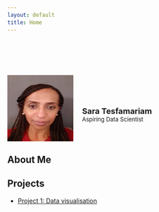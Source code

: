 ```yaml
---
layout: default
title: Home
---
```

<div style="background:   url('https://github.com/yourusername/yourrepositoryname/blob/main/sunset.jpg?raw=true') no-repeat center center/cover; padding: 40px 20px; color: white; text-align: center;">
</div>
  <div style="display: flex; align-items: center;">
  <img src="https://github.com/tes2sara/sara_tesfamariam/blob/main/Profile.jpg?raw=true" alt="Profile Picture" style="height: 150px; width:150px; boarder-radius:50%; margin-right: 20px;">
  <div style="display: flex; flex-direction: column; justify-content: center; padding-top: 30px;">
    <h1 style="font-size: 18px; margin: 0;">Sara Tesfamariam</h1>
    <p style="font-size: 13px; margin: 0;">Aspiring Data Scientist</p>
  </div>
</div>


## About Me

## Projects
- [Project 1: Data visualisation](project1.md)

  
  



